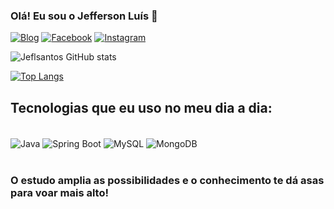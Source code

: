### Olá! Eu sou o Jefferson Luís 👋

[![Blog](https://img.shields.io/badge/LinkedIn-0077B5?style=for-the-badge&logo=linkedin&logoColor=white)](https://www.linkedin.com/in/jeflsantos/)
[![Facebook](https://img.shields.io/badge/Facebook-1877F2?style=for-the-badge&logo=facebook&logoColor=white)](https://www.facebook.com/Jeflssantos)
[![Instagram](https://img.shields.io/badge/Instagram-E4405F?style=for-the-badge&logo=instagram&logoColor=white)](https://www.instagram.com/_jeflzk/)

![Jeflsantos GitHub stats](https://github-readme-stats.vercel.app/api?username=jeflsantos&show_icons=true&theme=radical)

[![Top Langs](https://github-readme-stats.vercel.app/api/top-langs/?username=jeflsantos&layout=compact)](https://github.com/jeflsantos/github-readme-stats)

## Tecnologias que eu uso no meu dia a dia:

<div style="display: inline_block"><br/>
  <img align="center" aLt="Java" src="https://img.shields.io/badge/Java-ED8B00?style=for-the-badge&logo=java&logoColor=white" />
  <img align="center" aLt="Spring Boot" src="https://img.shields.io/badge/Spring-6DB33F?style=for-the-badge&logo=spring&logoColor=white" />
  <img align="center" aLt="MySQL" src="https://img.shields.io/badge/MySQL-00000F?style=for-the-badge&logo=mysql&logoColor=white" />
   <img align="center" aLt="MongoDB" src="https://img.shields.io/badge/MongoDB-4EA94B?style=for-the-badge&logo=mongodb&logoColor=white" />
 </div><br/>
 
 
 ### O estudo amplia as possibilidades e o conhecimento te dá asas para voar mais alto!
 
 
 
 


